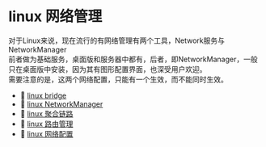 # linux 网络管理

对于Linux来说，现在流行的有网络管理有两个工具，Network服务与NetworkManager  
前者做为基础服务，桌面版和服务器中都有，后者，即NetworkManager，一般只在桌面版中安装，因为其有图形配置界面，也深受用户欢迎。  
需要注意的是，这两个网络配置，只能有一个生效，而不能同时生效。

* 📄 [linux bridge](siyuan://blocks/20230803173114-w9zlqes)
* 📄 [linux NetworkManager](siyuan://blocks/20230803163647-p2txceg)
* 📄 [linux 聚合链路](siyuan://blocks/20230610173719-r7o6gsh)
* 📄 [linux 路由管理](siyuan://blocks/20230610173807-kqlwuyg)
* 📄 [linux 网络配置](siyuan://blocks/20230803163800-ql9cifl)

‍

‍

